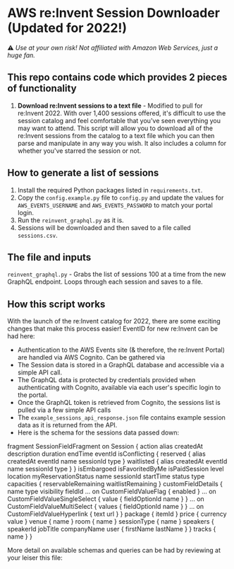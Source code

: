 # AWS re:Invent Session Downloader (Updated for 2022!)

⚠️ *Use at your own risk! Not affiliated with Amazon Web Services, just a huge fan.*

## This repo contains code which provides 2 pieces of functionality

1. **Download re:Invent sessions to a text file** - Modified to pull for re:Invent 2022.  With over 1,400 sessions offered, it's difficult to use the session catalog and feel comfortable that you've seen everything you may want to attend. This script will allow you to download all of the re:Invent sessions from the catalog to a text file which you can then parse and manipulate in any way you wish. It also includes a column for whether you've starred the session or not.

## How to generate a list of sessions

1. Install the required Python packages listed in `requirements.txt`.
2. Copy the `config.example.py` file to `config.py` and update the values for `AWS_EVENTS_USERNAME` and `AWS_EVENTS_PASSWORD` to match your portal login.
3. Run the `reinvent_graphql.py` as it is.
4. Sessions will be downloaded and then saved to a file called `sessions.csv`.

## The file and inputs

`reinvent_graphql.py` - Grabs the list of sessions 100 at a time from the new GraphQL endpoint. Loops through each session and saves to a file.

## How this script works

With the launch of the re:Invent catalog for 2022, there are some exciting changes that make this process easier!  EventID for new re:Invent can be had here:
 <img link="GatherEventID.jpg" />

- Authentication to the AWS Events site (& therefore, the re:Invent Portal) are handled via AWS Cognito.  Can be gathered via 
- The Session data is stored in a GraphQL database and accessible via a simple API call.
- The GraphQL data is protected by credentials provided when authenticating with Cognito, available via each user's specific login to the portal.
- Once the GraphQL token is retrieved from Cognito, the sessions list is pulled via a few simple API calls
- The `example_sessions_api_response.json` file contains example session data as it is returned from the API.
- Here is the schema for the sessions data passed down:

fragment SessionFieldFragment on Session {
    action
    alias
    createdAt
    description
    duration
    endTime
    eventId
    isConflicting {
      reserved {
        alias
        createdAt
        eventId
        name
        sessionId
        type
      }
      waitlisted {
        alias
        createdAt
        eventId
        name
        sessionId
        type
      }
    }
    isEmbargoed
    isFavoritedByMe
    isPaidSession
    level
    location
    myReservationStatus
    name
    sessionId
    startTime
    status
    type
    capacities {
      reservableRemaining
      waitlistRemaining
    }
    customFieldDetails {
      name
      type
      visibility
      fieldId
      ... on CustomFieldValueFlag {
        enabled
      }
      ... on CustomFieldValueSingleSelect {
        value {
          fieldOptionId
          name
        }
      }
      ... on CustomFieldValueMultiSelect {
        values {
          fieldOptionId
          name
        }
      }
      ... on CustomFieldValueHyperlink {
        text
        url
      }
    }
    package {
      itemId
    }
    price {
      currency
      value
    }
    venue {
      name
    }
    room {
      name
    }
    sessionType {
      name
    }
    speakers {
      speakerId
      jobTitle
      companyName
      user {
        firstName
        lastName
      }
    }
    tracks {
      name
    }
  }

  More detail on available schemas and queries can be had by reviewing at your leiser this file:
  <img link="GatherSchema.jpg" />
